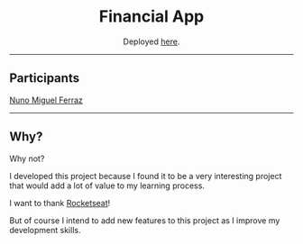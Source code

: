 <h1 align="center">
Financial App
</h1>

<p align="center">Deployed <a href="#">here</a>.</p>

<hr>

## Participants
[Nuno Miguel Ferraz](https://github.com/nmferraz)

---

## Why?

<p>Why not?</p>
<p>I developed this project because I found it to be a very interesting project that would add a lot of value to my learning process.</p>
<p>I want to thank <a href="https://www.youtube.com/c/RocketSeat">Rocketseat</a>!</p>
<p>But of course I intend to add new features to this project as I improve my development skills.</p>
